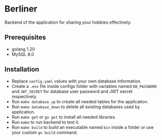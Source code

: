 
# Berliner

Backend of the application for sharing your hobbies effectively.

## Prerequisites
- golang 1.20
- MySQL 8.0
## Installation
- Replace `config.yaml` values with your own database information. 
- Create a `.env` file inside configs folder with variables named `DB_PASSWORD` and `JWT_SECRET` for database user password and JWT secret respectively. 
- Run `make database_up` to create all needed tables for the application. 
- Run `make database_down` to delete all existing databases used by application. 
- Run `make get` or `go get` to install all needed libraries. 
- Run `make` to run backend to test it. 
- Run `make build` to build an executable named `bin` inside a folder or use your custom `go build` command.  


